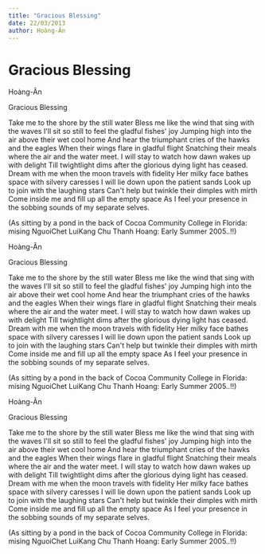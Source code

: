 ```yaml
---
title: "Gracious Blessing"
date: 22/03/2013
author: Hoàng-Ân
---
```


# Gracious Blessing

Hoàng-Ân

Gracious Blessing


Take me to the shore by the still water
Bless me like the wind that sing with the waves
I'll sit so still to feel the gladful fishes' joy
Jumping high into the air above their wet cool home
And hear the triumphant cries of the hawks and the eagles
When their wings flare in gladful flight
Snatching their meals where the air and the water meet.
I will stay to watch how dawn wakes up with delight
Till twightlight dims after the glorious dying light has ceased.
Dream with me when the moon travels with fidelity
Her milky face bathes space with silvery caresses
I will lie down upon the patient sands
Look up to join with the laughing stars
Can't help but twinkle their dimples with mirth
Come inside me and fill up all the empty space
As I feel your presence in the sobbing sounds of my separate selves.


(As sitting by a pond in the back of Cocoa Community College in Florida:
 mising NguoiChet LuiKang Chu Thanh Hoang: Early Summer 2005..!!)

Hoàng-Ân

Gracious Blessing


Take me to the shore by the still water
Bless me like the wind that sing with the waves
I'll sit so still to feel the gladful fishes' joy
Jumping high into the air above their wet cool home
And hear the triumphant cries of the hawks and the eagles
When their wings flare in gladful flight
Snatching their meals where the air and the water meet.
I will stay to watch how dawn wakes up with delight
Till twightlight dims after the glorious dying light has ceased.
Dream with me when the moon travels with fidelity
Her milky face bathes space with silvery caresses
I will lie down upon the patient sands
Look up to join with the laughing stars
Can't help but twinkle their dimples with mirth
Come inside me and fill up all the empty space
As I feel your presence in the sobbing sounds of my separate selves.


(As sitting by a pond in the back of Cocoa Community College in Florida:
 mising NguoiChet LuiKang Chu Thanh Hoang: Early Summer 2005..!!)

Hoàng-Ân

Gracious Blessing


Take me to the shore by the still water
Bless me like the wind that sing with the waves
I'll sit so still to feel the gladful fishes' joy
Jumping high into the air above their wet cool home
And hear the triumphant cries of the hawks and the eagles
When their wings flare in gladful flight
Snatching their meals where the air and the water meet.
I will stay to watch how dawn wakes up with delight
Till twightlight dims after the glorious dying light has ceased.
Dream with me when the moon travels with fidelity
Her milky face bathes space with silvery caresses
I will lie down upon the patient sands
Look up to join with the laughing stars
Can't help but twinkle their dimples with mirth
Come inside me and fill up all the empty space
As I feel your presence in the sobbing sounds of my separate selves.


(As sitting by a pond in the back of Cocoa Community College in Florida:
 mising NguoiChet LuiKang Chu Thanh Hoang: Early Summer 2005..!!)
